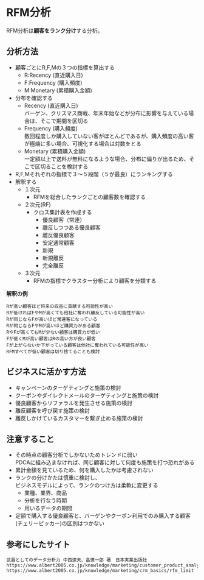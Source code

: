 # RFM分析

RFM分析は**顧客をランク分け**する分析。

## 分析方法
- 顧客ごとにR,F,Mの３つの指標を算出する
  - R:Recency (直近購入日)
  - F:Frequency (購入頻度)
  - M:Monetary (累積購入金額)
- 分布を確認する
  - Recency (直近購入日)  
    バーゲン、クリスマス商戦、年末年始などが分布に影響を与えている場合は、そこで期間を区切る
  - Frequency (購入頻度)  
    数回程度しか購入していない客がほとんどであるが、購入頻度の高い客が極端に多い場合、可視化する場合は対数をとる
  - Monetary (累積購入金額)  
    一定額以上で送料が無料になるような場合、分布に偏りが出るため、そこで区切ることを検討する
- R,F,Mそれぞれの指標で３〜５段階（５が最良）にランキングする
- 解釈する
  - １次元
    - RFMを総合したランクごとの顧客数を確認する  
  - ２次元(RF)
    - クロス集計表を作成する  
      - 優良顧客（常連）
      - 離反しつつある優良顧客
      - 離反優良顧客
      - 安定通常顧客
      - 新規
      - 新規離反
      - 完全離反
  - ３次元
    - RFMの指標でクラスター分析により顧客を分類する

**解釈の例**
```
Rが高い顧客ほど将来の収益に貢献する可能性が高い
Rが低ければFやMが高くても他社に奪われ離反している可能性が高い
Rが同じならFが高いほど常連客になっている
Rが同じならFやMが高いほど購買力がある顧客
RやFが高くてもMが少ない顧客は購買力が低い
Fが低くMが高い顧客はRの高い方が良い顧客
Fが上がらないか下がっている顧客は他社に奪われている可能性が高い
RFMすべてが低い顧客は切り捨てることも検討
```

## ビジネスに活かす方法
- キャンペーンのターゲティングと施策の検討
- クーポンやダイレクトメールのターゲティングと施策の検討
- 優良顧客からリファラルを発生させる施策の検討
- 離反顧客を呼び戻す施策の検討
- 離反しかけているカスタマーを繫ぎ止める施策の検討

## 注意すること
- その時点の顧客分析でしかないためトレンドに弱い  
  PDCAに組み込まなければ、同じ顧客に対して何度も施策を打つ恐れがある
- 累計金額を見ているため、何を購入したかは考慮されない
- ランクの分けかたは慎重に検討し、  
  ビジネスモデルによって、ランクのつけ方は柔軟に変更する
  - 業種、業界、商品
  - 分析を行なう時期
  - 用いるデータの期間
- 定額で購入する優良顧客と、バーゲンやクーポン利用でのみ購入する顧客(チェリーピッカー)の区別はつかない

## 参考にしたサイト

```
武器としてのデータ分析力 中西達夫、畠慎一郎 著　日本実業出版社
https://www.albert2005.co.jp/knowledge/marketing/customer_product_analysis/decyl_rfm
https://www.albert2005.co.jp/knowledge/marketing/crm_basics/rfm_limit

```
